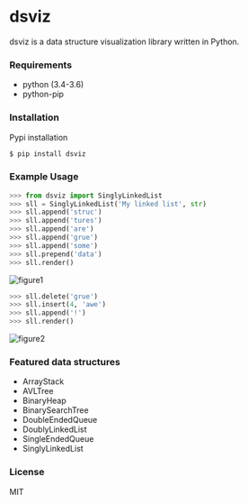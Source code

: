# dsviz

dsviz is a data structure visualization library written in Python. 

### Requirements
- python (3.4-3.6)
- python-pip

### Installation

Pypi installation

```sh
$ pip install dsviz
```

### Example Usage
```python
>>> from dsviz import SinglyLinkedList
>>> sll = SinglyLinkedList('My linked list', str)
>>> sll.append('struc')
>>> sll.append('tures')
>>> sll.append('are')
>>> sll.append('grue')
>>> sll.append('some')
>>> sll.prepend('data')
>>> sll.render()
```
![figure1]('./images/figure1.png')
```python
>>> sll.delete('grue')
>>> sll.insert(4, 'awe')
>>> sll.append('!')
>>> sll.render()
```
![figure2]('./images/figure2.png')

### Featured data structures
- ArrayStack
- AVLTree
- BinaryHeap
- BinarySearchTree
- DoubleEndedQueue
- DoublyLinkedList
- SingleEndedQueue
- SinglyLinkedList

### License
MIT
